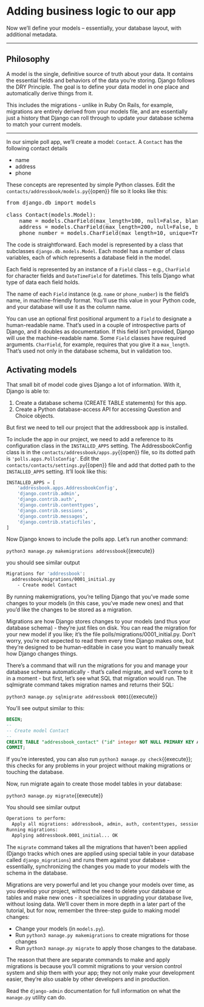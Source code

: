 # Adding business logic to our app

Now we’ll define your models – essentially, your database layout, with additional metadata.

---

## Philosophy

A model is the single, definitive source of truth about your data. It contains the essential fields and behaviors of the data you’re storing. Django follows the DRY Principle. The goal is to define your data model in one place and automatically derive things from it.

This includes the migrations - unlike in Ruby On Rails, for example, migrations are entirely derived from your models file, and are essentially just a history that Django can roll through to update your database schema to match your current models.

---

In our simple poll app, we’ll create a model: `Contact`. A `Contact` has the following contact details

- name
- address
- phone

These concepts are represented by simple Python classes. Edit the `contacts/addressbook/models.py`{{open}} file so it looks like this:

<pre class="file" data-filename="contacts/addressbook/models.py" data-target="replace">
from django.db import models

class Contact(models.Model):
    name = models.CharField(max_length=100, null=False, blank=False)
    address = models.CharField(max_length=200, null=False, blank=False)
    phone_number = models.CharField(max_length=10, unique=True)
</pre>

The code is straightforward. Each model is represented by a class that subclasses `django.db.models.Model`. Each model has a number of class variables, each of which represents a database field in the model.

Each field is represented by an instance of a `Field` class – e.g., `CharField` for character fields and `DateTimeField` for datetimes. This tells Django what type of data each field holds.

The name of each `Field` instance (e.g. `name` or `phone_number`) is the field’s name, in machine-friendly format. You’ll use this value in your Python code, and your database will use it as the column name.

You can use an optional first positional argument to a `Field` to designate a human-readable name. That’s used in a couple of introspective parts of Django, and it doubles as documentation. If this field isn’t provided, Django will use the machine-readable name. Some `Field` classes have required arguments. `CharField`, for example, requires that you give it a `max_length`. That’s used not only in the database schema, but in validation too.

## Activating models

That small bit of model code gives Django a lot of information. With it, Django is able to:

1. Create a database schema (CREATE TABLE statements) for this app.
2. Create a Python database-access API for accessing Question and Choice objects.

But first we need to tell our project that the addressbook app is installed.

To include the app in our project, we need to add a reference to its configuration class in the `INSTALLED_APPS` setting. The AddressbookConfig class is in the `contacts/addressbook/apps.py`{{open}} file, so its dotted path is `'polls.apps.PollsConfig'`. Edit the `contacts/contacts/settings.py`{{open}} file and add that dotted path to the `INSTALLED_APPS` setting. It’ll look like this:

```python
INSTALLED_APPS = [
    'addressbook.apps.AddressbookConfig',
    'django.contrib.admin',
    'django.contrib.auth',
    'django.contrib.contenttypes',
    'django.contrib.sessions',
    'django.contrib.messages',
    'django.contrib.staticfiles',
]
```

Now Django knows to include the polls app. Let’s run another command:

`python3 manage.py makemigrations addressbook`{{execute}}

you should see similar output 

```bash
Migrations for 'addressbook':
  addressbook/migrations/0001_initial.py
    - Create model Contact
```

By running makemigrations, you’re telling Django that you’ve made some changes to your models (in this case, you’ve made new ones) and that you’d like the changes to be stored as a migration.

Migrations are how Django stores changes to your models (and thus your database schema) - they’re just files on disk. You can read the migration for your new model if you like; it’s the file polls/migrations/0001_initial.py. Don’t worry, you’re not expected to read them every time Django makes one, but they’re designed to be human-editable in case you want to manually tweak how Django changes things.

There’s a command that will run the migrations for you and manage your database schema automatically - that’s called migrate, and we’ll come to it in a moment - but first, let’s see what SQL that migration would run. The sqlmigrate command takes migration names and returns their SQL:

`python3 manage.py sqlmigrate addressbook 0001`{{execute}}

You'll see output similar to this:

```sql
BEGIN;
--
-- Create model Contact
--
CREATE TABLE "addressbook_contact" ("id" integer NOT NULL PRIMARY KEY AUTOINCREMENT, "name" varchar(100) NOT NULL, "address" varchar(200) NOT NULL, "phone_number" varchar(10) NOT NULL UNIQUE);
COMMIT;
```

If you’re interested, you can also run `python3 manage.py check`{{execute}}; this checks for any problems in your project without making migrations or touching the database.

Now, run migrate again to create those model tables in your database:

`python3 manage.py migrate`{{execute}}

You should see similar output

```bash
Operations to perform:
  Apply all migrations: addressbook, admin, auth, contenttypes, sessions
Running migrations:
  Applying addressbook.0001_initial... OK
```

The `migrate` command takes all the migrations that haven’t been applied (Django tracks which ones are applied using special table in your database called `django_migrations`) and runs them against your database - essentially, synchronizing the changes you made to your models with the schema in the database.

Migrations are very powerful and let you change your models over time, as you develop your project, without the need to delete your database or tables and make new ones - it specializes in upgrading your database live, without losing data. We’ll cover them in more depth in a later part of the tutorial, but for now, remember the three-step guide to making model changes:

- Change your models (in `models.py`).
- Run `python3 manage.py makemigrations` to create migrations for those
    changes
- Run `python3 manage.py migrate` to apply those changes to the database.

The reason that there are separate commands to make and apply migrations is because you’ll commit migrations to your version control system and ship them with your app; they not only make your development easier, they’re also usable by other developers and in production.

Read the `django-admin` documentation for full information on what the `manage.py` utility can do.
